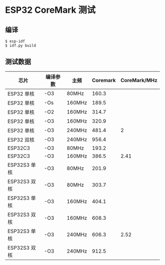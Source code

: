 # ESP32 CoreMark 测试

## 编译

```shell
$ esp-idf
$ idf.py build
```

## 测试数据
| 芯片  | 编译参数 | 主频 | Coremark | CoreMark/MHz |
| ----- | ------- | ------ | ------ | ------------ |
| ESP32 单核 | -O3 | 80MHz  | 160.3 | |
| ESP32 单核 | -Os | 160MHz | 189.5 | |
| ESP32 单核 | -O2 | 160MHz | 314.7 | |
| ESP32 单核 | -O3 | 160MHz | 320.9 | |
| ESP32 单核 | -O3 | 240MHz | 481.4 | 2 |
| ESP32 双核 | -O3 | 240MHz | 956.4 | |
| ESP32C3 | -O3 | 80MHz | 193.2 | |
| ESP32C3 | -O3 | 160MHz | 386.5 | 2.41 |
| ESP32S3 单核 | -O3 | 80MHz  | 201.9 | |
| ESP32S3 双核 | -O3 | 80MHz  | 303.7 | |
| ESP32S3 单核 | -O3 | 160MHz | 404.1 | |
| ESP32S3 双核 | -O3 | 160MHz | 608.3 | |
| ESP32S3 单核 | -O3 | 240MHz | 606.3 | 2.52 |
| ESP32S3 双核 | -O3 | 240MHz | 912.5 | |

